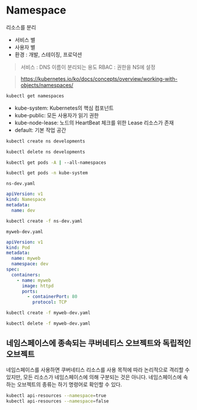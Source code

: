# Namespace

리소스를 분리
- 서비스 별
- 사용자 별
- 환경 : 개발, 스테이징, 프로덕션

> 서비스 : DNS 이름이 분리되는 용도
> RBAC : 권한을 NS에 설정

> https://kubernetes.io/ko/docs/concepts/overview/working-with-objects/namespaces/

``` bash
kubectl get namespaces
```

- kube-system: Kubernetes의 핵심 컴포넌트
- kube-public: 모든 사용자가 읽기 권한
- kube-node-lease: 노드의 HeartBeat 체크를 위한 Lease 리소스가 존재
- default: 기본 작업 공간

``` bash
kubectl create ns developments
```

``` bash
kubectl delete ns developments
```

``` bash
kubectl get pods -A | --all-namespaces
```

``` bash
kubectl get pods -n kube-system
```


`ns-dev.yaml`
``` yaml
apiVersion: v1
kind: Namespace
metadata:
  name: dev
```

``` bash
kubectl create -f ns-dev.yaml
```

`myweb-dev.yaml`
``` yaml
apiVersion: v1
kind: Pod
metadata:
  name: myweb
  namespace: dev
spec:
  containers:
    - name: myweb
      image: httpd
      ports:
        - containerPort: 80
          protocol: TCP          
```

``` bash
kubectl create -f myweb-dev.yaml
```

``` bash
kubectl delete -f myweb-dev.yaml
```

## 네임스페이스에 종속되는 쿠버네티스 오브젝트와 독립적인 오브젝트

네임스페이스를 사용하면 쿠버네티스 리소스를 사용 목적에 따라 논리적으로 격리할 수 있지만, 모든 리소스가 네임스페이스에 의해 구분되는 것은 아니다.
네임스페이스에 속하는 오브젝트의 종류는 하기 명령어로 확인할 수 있다.

``` bash
kubectl api-resources --namespace=true
kubectl api-resources --namespace=false
```
